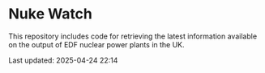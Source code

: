 # Nuke Watch

This repository includes code for retrieving the latest information available on the output of EDF nuclear power plants in the UK.

Last updated: 2025-04-24 22:14